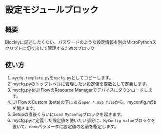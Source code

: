 # 設定モジュールブロック

## 概要

Blocklyに記述したくない、パスワードのような設定情報を別のMicroPythonスクリプトに切り出して管理するためのブロック

## 使い方

1. `mycfg.template.py`を`mycfg.py`としてコピーします。
2. mycfg.pyのトップレベルに管理したい設定値を変数として定義します。
3. mycfg.pyをUI FlowのResource Managerでデバイスにダウンロードします。
4. UI FlowのCustom (beta)の下にある`open *.m5b file`から、myconfig.m5bを開きます。
5. Setupの直後くらいに`Load MyConfig`ブロックを起きます。
6. mycfg.pyに定義した設定値を使いたい部分に、`MyConfig value`ブロックを置いて、`name`パラメータに設定値の名前を指定します。

